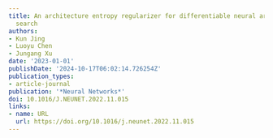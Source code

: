 ```yaml
---
title: An architecture entropy regularizer for differentiable neural architecture
  search
authors:
- Kun Jing
- Luoyu Chen
- Jungang Xu
date: '2023-01-01'
publishDate: '2024-10-17T06:02:14.726254Z'
publication_types:
- article-journal
publication: '*Neural Networks*'
doi: 10.1016/J.NEUNET.2022.11.015
links:
- name: URL
  url: https://doi.org/10.1016/j.neunet.2022.11.015
---
```

